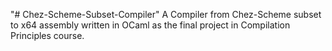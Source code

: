 "# Chez-Scheme-Subset-Compiler" 
 A Compiler from Chez-Scheme subset to x64 assembly written in OCaml as the final project in Compilation Principles course.
